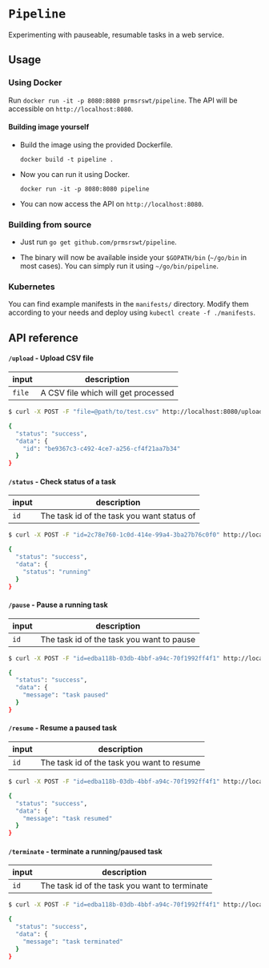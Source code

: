 # `Pipeline`

Experimenting with pauseable, resumable tasks in a web service.

## Usage

### Using Docker

Run `docker run -it -p 8080:8080 prmsrswt/pipeline`. The API will be accessible on `http://localhost:8080`.

#### Building image yourself

- Build the image using the provided Dockerfile.

  ```
  docker build -t pipeline .
  ```

- Now you can run it using Docker.

  ```
  docker run -it -p 8080:8080 pipeline
  ```

- You can now access the API on `http://localhost:8080`.

### Building from source

- Just run `go get github.com/prmsrswt/pipeline`.

- The binary will now be available inside your `$GOPATH/bin` (`~/go/bin` in most cases). You can simply run it using `~/go/bin/pipeline`.

### Kubernetes

You can find example manifests in the `manifests/` directory. Modify them according to your needs and deploy using `kubectl create -f ./manifests`.

## API reference

#### `/upload` - Upload CSV file

| input  | description                         |
| ------ | ----------------------------------- |
| `file` | A CSV file which will get processed |

```bash
$ curl -X POST -F "file=@path/to/test.csv" http://localhost:8080/upload

{
  "status": "success",
  "data": {
    "id": "be9367c3-c492-4ce7-a256-cf4f21aa7b34"
  }
}
```

#### `/status` - Check status of a task

| input | description                                |
| ----- | ------------------------------------------ |
| `id`  | The task id of the task you want status of |

```bash
$ curl -X POST -F "id=2c78e760-1c0d-414e-99a4-3ba27b76c0f0" http://localhost:8080/status

{
  "status": "success",
  "data": {
    "status": "running"
  }
}
```

#### `/pause` - Pause a running task

| input | description                               |
| ----- | ----------------------------------------- |
| `id`  | The task id of the task you want to pause |

```bash
$ curl -X POST -F "id=edba118b-03db-4bbf-a94c-70f1992ff4f1" http://localhost:8080/pause

{
  "status": "success",
  "data": {
    "message": "task paused"
  }
}
```

#### `/resume` - Resume a paused task

| input | description                                |
| ----- | ------------------------------------------ |
| `id`  | The task id of the task you want to resume |

```bash
$ curl -X POST -F "id=edba118b-03db-4bbf-a94c-70f1992ff4f1" http://localhost:8080/resume

{
  "status": "success",
  "data": {
    "message": "task resumed"
  }
}
```

#### `/terminate` - terminate a running/paused task

| input | description                                   |
| ----- | --------------------------------------------- |
| `id`  | The task id of the task you want to terminate |

```bash
$ curl -X POST -F "id=edba118b-03db-4bbf-a94c-70f1992ff4f1" http://localhost:8080/terminate

{
  "status": "success",
  "data": {
    "message": "task terminated"
  }
}
```
